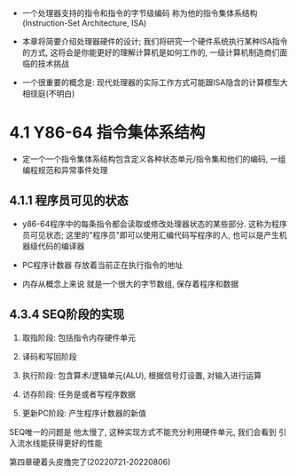 + 一个处理器支持的指令和指令的字节级编码 称为他的指令集体系结构(Instruction-Set Architecture, ISA)

+ 本章将简要介绍处理器硬件的设计; 我们将研究一个硬件系统执行某种ISA指令的方式, 这将会是你能更好的理解计算机是如何工作的, 一级计算机制造商们面临的技术挑战

+ 一个很重要的概念是: 现代处理器的实际工作方式可能跟ISA隐含的计算模型大相径庭(不明白)

# 4.1 Y86-64 指令集体系结构

+ 定一个一个指令集体系结构包含定义各种状态单元/指令集和他们的编码, 一组编程规范和异常事件处理

## 4.1.1 程序员可见的状态

+ y86-64程序中的每条指令都会读取或修改处理器状态的某些部分. 这称为程序员可见状态; 这里的"程序员"即可以使用汇编代码写程序的人, 也可以是产生机器级代码的编译器

+ PC程序计数器 存放着当前正在执行指令的地址

+ 内存从概念上来说 就是一个很大的字节数组, 保存着程序和数据


## 4.3.4 SEQ阶段的实现

1. 取指阶段: 包括指令内存硬件单元

2. 译码和写回阶段

3. 执行阶段: 包含算术/逻辑单元(ALU), 根据信号灯设置, 对输入进行运算

4. 访存阶段: 任务是或者写程序数据

5. 更新PC阶段: 产生程序计数器的新值

SEQ唯一的问题是 他太慢了, 这种实现方式不能充分利用硬件单元, 我们会看到 引入流水线能获得更好的性能


第四章硬着头皮撸完了(20220721-20220806)


